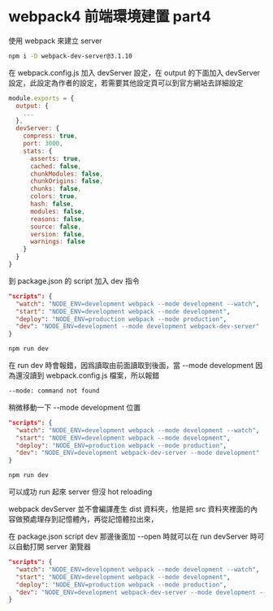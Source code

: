 # webpack4 前端環境建置 part4

使用 webpack 來建立 server

```sh
npm i -D webpack-dev-server@3.1.10
```

在 webpack.config.js 加入 devServer 設定，在 output 的下面加入 devServer 設定，此設定為作者的設定，若需要其他設定頁可以到官方網站去詳細設定

```js
module.exports = {
  output: {
    ...
  },
  devServer: {
    compress: true,
    port: 3000,
    stats: {
      asserts: true,
      cached: false,
      chunkModules: false,
      chunkOrigins: false,
      chunks: false,
      colors: true,
      hash: false,
      modules: false,
      reasons: false,
      source: false,
      version: false,
      warnings: false
    }
  }
}
```

到 package.json 的 script 加入 dev 指令

```json
"scripts": {
  "watch": "NODE_ENV=development webpack --mode development --watch",
  "start": "NODE_ENV=development webpack --mode development",
  "deploy": "NODE_ENV=production webpack --mode production",
  "dev": "NODE_ENV=development --mode development webpack-dev-server"
}
```

```sh
npm run dev
```

在 run dev 時會報錯，因爲讀取由前面讀取到後面，當 --mode development 因為還沒讀到 webpack.config.js 檔案，所以報錯

```sh
--mode: command not found
```

稍微移動一下 --mode development 位置

```json
"scripts": {
  "watch": "NODE_ENV=development webpack --mode development --watch",
  "start": "NODE_ENV=development webpack --mode development",
  "deploy": "NODE_ENV=production webpack --mode production",
  "dev": "NODE_ENV=development webpack-dev-server --mode development"
}
```

```sh
npm run dev
```

可以成功 run 起來 server 但沒 hot reloading

webpack devServer 並不會編譯產生 dist 資料夾，他是把 src 資料夾裡面的內容做預處理存到記憶體內，再從記憶體拉出來，

在 package.json script dev 那邊後面加 --open 時就可以在 run devServer 時可以自動打開 server 瀏覽器

```json
"scripts": {
  "watch": "NODE_ENV=development webpack --mode development --watch",
  "start": "NODE_ENV=development webpack --mode development",
  "deploy": "NODE_ENV=production webpack --mode production",
  "dev": "NODE_ENV=development webpack-dev-server --mode development --open"
}
```
